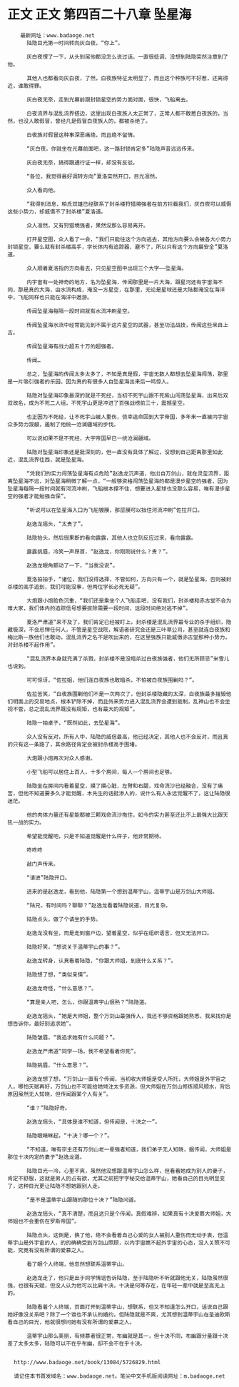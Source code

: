# 正文 正文 第四百二十八章 坠星海
        最新网址：www.badaoge.net
          陆隐目光第一时间转向灰白夜，“你上”。
      
          灰白夜愣了一下，从头到尾他都没怎么说过话，一直很低调，没想到陆隐突然注意到了他。
      
          其他人也都看向灰白夜，了然，白夜族特征太明显了，而且这个种族可不好惹，还离得近，谁敢得罪。
      
          灰白夜无奈，走到光幕前跟封锁星空的势力面对面，很快，飞船离去。
      
          白夜流界与混乱流界搭边，这里出现白夜族人太正常了，正常人都不敢惹白夜族的，当然，也没人敢假冒，曾经凡是假冒白夜族人的，都被杀绝了。
      
          白夜族对假冒这种事深恶痛绝，而且绝不留情。
      
          “灰白夜，你就坐在光幕前面吧，这一路封锁肯定多”陆隐声音远远传来。
      
          灰白夜无奈，搞得跟通行证一样，却没有反驳。
      
          “各位，我觉得最好调转方向”夏洛突然开口，目光凛然。
      
          众人看向他。
      
          “我得到消息，柏氏双雄已经联系了封杀楼狩猎境强者在前方拦截我们，灰白夜可以威慑这些小势力，却威慑不了封杀楼”夏洛道。
      
          众人凛然，又有狩猎境强者，果然没那么容易离开。
      
          打开星空图，众人看了一会，“我们只能往这个方向逃去，其他方向要么会被各大小势力封锁星空，要么就有封杀楼高手，学长体内有追踪器，避不了，所以只有这个方向最安全”夏洛道。
      
          众人顺着夏洛指的方向看去，只见星空图中出现三个大字——坠星海。
      
          内宇宙有一处神奇的地方，名为坠星海，传闻那里是一片大海，跟星河还有宇宙海不同，那是真的大海，由水流构成，淹没一方星空，在那里，无论是星球还是大陆都淹没在海洋中，飞船同样也只能在海洋中遨游。
      
          传闻坠星海每隔一段时间就有水流冲刷星空。
      
          传闻坠星海水流中经常能见到不属于这片星空的武器，甚至功法战技，传闻这些来自上古。
      
          传闻坠星海有战力超五十万的超强者。
      
          传闻…
      
          总之，坠星海的传闻太多太多了，不知是真是假，宇宙无数人都想去坠星海闯荡，那里是一片吸引强者的乐园，因为真的有很多人自坠星海出来后一鸣惊人。
      
          陆隐对坠星海印象最深的就是不死经，当初不死宇山跟不死紫山闯荡坠星海，出来后双双改名，成为不死二人组，不死宇山更是冲进了百强战榜前三十，震撼星空。
      
          也正因为不死经，让不死宇山被人重伤，侥幸逃命回到大宇帝国，多年来一直被内宇宙众多势力觊觎，遏制了他统一沧澜疆域的步伐。
      
          可以说如果不是不死经，大宇帝国早已一统沧澜疆域。
      
          陆隐对坠星海印象还是挺深刻的，但一直没有具体了解过，没想到自己距离那里如此近，混乱流界往西，就是坠星海。
      
          “凭我们的实力闯荡坠星海有点危险”赵逸龙沉声道，他出自万剑山，就在灵玺流界，距离坠星海不远，对坠星海稍微了解一点，“一般够资格闯荡坠星海的都是漫步星空的强者，因为坠星海每隔一段时间就有河流冲刷，飞船根本撑不住，想要进入星球也没那么容易，唯有漫步星空的强者才能勉强自保”。
      
          “听说可以在坠星海入口为飞船镀膜，那层膜可以挡住河流冲刷”佐拉开口。
      
          赵逸龙摇头，“太贵了”。
      
          陆隐抬头，然后很果断的看向露露，其他人也立刻反应过来，看向露露。
      
          露露挑眉，冷笑一声昂首，“赵逸龙，你刚刚说什么？贵？”。
      
          赵逸龙眼角颤动了一下，“当我没说”。
      
          夏洛拍拍手，“诸位，我们没得选择，不管如何，方向只有一个，就是坠星海，否则被封杀楼的高手追到，我们可能没事，但两位学长必死无疑”。
      
          大炮跟小炮脸色沉重，“我们还是乘坐个人飞船走吧，没有我们，封杀楼和赤古堂不会为难大家，我们体内的追踪信号想要拔除需要一段时间，这段时间绝对逃不掉”。
      
          夏洛严肃道“来不及了，我们肯定已经被盯上，封杀楼是混乱流界最专业的杀手组织，隐藏极深，不会忌惮任何人，不管是星空战院，解语者研究会还是三叶草公司，甚至就连白夜族和梅比斯一族他们也敢动，混乱流界之名不是吹出来的，在这里强族只能威慑赤古堂那种小势力，对封杀楼不起作用”。
      
          “混乱流界本身就充满了杀戮，封杀楼不是没暗杀过白夜族强者，他们无所顾忌”米雪儿也说到。
      
          可可惊讶，“佐拉姐，他们连白夜族也敢暗杀，不怕被白夜族围剿吗？”。
      
          佐拉苦笑，“白夜族围剿他们不是一次两次了，但封杀楼隐藏的太深，白夜族最多摧毁他们明面上的交易地点，根本铲除不掉，而且外来势力进入混乱流界会遭到抵制，乱神山也不会坐视不管，总之混乱流界既没有规矩，也有最大的规矩”。
      
          陆隐一拍桌子，“既然如此，去坠星海”。
      
          众人没有反对，所有人中，陆隐的威信最高，他已经决定，其他人也不会反对，而且真的只有这一条路了，其余路径肯定会被封杀楼高手围堵。
      
          大炮跟小炮再次对众人感谢。
      
          小型飞船可以居住上百人，十多个房间，每人一个房间也足够。
      
          陆隐坐在房间内看着星空，摸了摸心脏，左臂和右腿，戏命流沙已经融合，没有了痛苦，但他不知道要多久才能觉醒，木先生的话挺渗人的，说什么有人永远觉醒不了，这让陆隐很迷茫。
      
          他的肉体力量还有星能都被三颗戏命流沙拖住，如今的实力甚至还比不上最强大比跟天犼一战的实力。
      
          希望能觉醒吧，只是不知道觉醒是什么样子，他非常期待。
      
          咚咚咚
      
          敲门声传来。
      
          “请进”陆隐开口。
      
          进来的是赵逸龙，看到他，陆隐第一个想到温蒂宇山，温蒂宇山是万剑山大师姐。
      
          “陆兄，有时间吗？聊聊？”赵逸龙看着陆隐说道，目光复杂。
      
          陆隐点头，做了个请坐的手势。
      
          赵逸龙没有坐，而是走到窗户边，望着星空，似乎在组织语言，但又无法开口。
      
          陆隐好笑，“想说关于温蒂宇山的事？”。
      
          赵逸龙转身，认真看着陆隐，“你跟大师姐，到底什么关系？”。
      
          陆隐想了想，“类似亲情”。
      
          赵逸龙奇怪，“什么意思？”。
      
          “算是亲人吧，怎么，你跟温蒂宇山很熟？”陆隐道。
      
          赵逸龙摇头，“她是大师姐，整个万剑山最强传人，我还不够资格跟她熟悉，我来找你是想告诉你，最好别追求她”。
      
          陆隐皱眉，“我追求她有什么问题？”。
      
          赵逸龙严肃道“同学一场，我不希望看着你死”。
      
          陆隐挑眉，“什么意思？”。
      
          赵逸龙想了想，“万剑山一直有个传闻，当初收大师姐是受人所托，大师姐是外宇宙之人，哪怕天赋再好，万剑山也不可能给她倾注太多资源，但大师姐在万剑山修炼顺风顺水，背后原因虽然无人知晓，但传闻跟某个人有关”。
      
          “谁？”陆隐好奇。
      
          赵逸龙摇头，“具体是谁不知道，但传闻是，十决之一”。
      
          陆隐眼睛眯起，“十决？哪一个？”。
      
          “不知道，唯有宗主还有万剑山老一辈强者知道，我们弟子无人知晓，据传闻，大师姐是那位十决内定的妻子”赵逸龙道。
      
          陆隐目光一冷，心里不爽，虽然他没想跟温蒂宇山怎么样，但看着她成为别人的妻子，肯定不舒服，这就是男人的占有欲，尤其之前把宇字秘交给温蒂宇山，她看自己的目光明显变了，这种目光更让陆隐不想她跟别人走。
      
          “是不是温蒂宇山跟随的那位十决？”陆隐问道。
      
          赵逸龙摇头，“真不清楚，而且这只是个传闻，真假难辨，如果真有十决爱慕大师姐，大师姐也不会重伤在罗斯帝国”。
      
          陆隐点头，这倒是，换了他，绝不会看着自己心爱的女人被别人重伤而无动于衷，但温蒂宇山是外宇宙的人，的的确确受到万剑山照顾，以内宇宙瞧不起外宇宙的心态，没人关照不可能，究竟有没有所谓的爱慕之人。
      
          看了眼个人终端，他忽然想联系温蒂宇山。
      
          赵逸龙走了，他只是出于同学情谊告诉陆隐，至于陆隐听不听就跟他无关，陆隐虽然很强，也很有天赋，但没人认为他可以比肩十决，十决是何等存在，在年轻一辈中就是至高无上的。
      
          陆隐看着个人终端，页面打开到温蒂宇山，想联系，但又不知道怎么开口，话说自己跟她好像没关系吧？除了一个谁也不承认的婚约，但陆隐就是不爽，尤其想到温蒂宇山在圣迪欧斯看自己的目光，他就很想问她有没有所谓的爱慕之人。
      
          温蒂宇山那么美丽，有倾慕者很正常，布幽就是其一，但十决不同，布幽跟分量跟十决差了太多太多，陆隐可以不在乎布幽，却不会不在乎十决。
      
      
      http://www.badaoge.net/book/13084/5726829.html
      
      请记住本书首发域名：www.badaoge.net。笔尖中文手机版阅读网址：m.badaoge.net